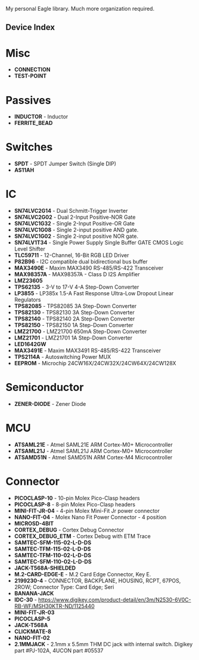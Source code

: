 My personal Eagle library. Much more organization required.


Device Index
------------

# Misc
* **CONNECTION**
* **TEST-POINT**

# Passives
* **INDUCTOR** - Inductor
* **FERRITE_BEAD**

# Switches
* **SPDT** - SPDT Jumper Switch (Single DIP)
* **AS11AH**

# IC
* **SN74LVC2G14** - Dual Schmitt-Trigger Inverter
* **SN74LVC2G02** - Dual 2-Input Positive-NOR Gate
* **SN74LVC1G32** - Single 2-Input Positive-OR Gate
* **SN74LVC1G08** - Single 2-input positive AND gate.
* **SN74LVC1G02** - Single 2-input positive NOR gate.
* **SN74LV1T34** - Single Power Supply Single Buffer GATE CMOS Logic Level Shifter
* **TLC59711** - 12-Channel, 16-Bit RGB LED Driver
* **P82B96** - I2C compatible dual bidirectional bus buffer
* **MAX3490E** - Maxim MAX3490 RS-485/RS-422 Transceiver
* **MAX98357A** - MAX98357A - Class D I2S Amplifier
* **LMZ23605**
* **TPS62135** - 3-V to 17-V 4-A Step-Down Converter
* **LP3855** - LP385x 1.5-A Fast Response Ultra-Low Dropout Linear Regulators
* **TPS82085** - TPS82085 3A Step-Down Converter
* **TPS82130** - TPS82130 3A Step-Down Converter
* **TPS82140** - TPS82140 2A Step-Down Converter
* **TPS82150** - TPS82150 1A Step-Down Converter
* **LMZ21700** - LMZ21700 650mA Step-Down Converter
* **LMZ21701** - LMZ21701 1A Step-Down Converter
* **LED1642GW**
* **MAX3491E** - Maxim MAX3491 RS-485/RS-422 Transceiver
* **TPS2114A** - Autoswitching Power MUX
* **EEPROM** - Microchip 24CW16X/24CW32X/24CW64X/24CW128X

# Semiconductor
* **ZENER-DIODE** - Zener Diode

# MCU
* **ATSAML21E** - Atmel SAML21E ARM Cortex-M0+ Microcontroller
* **ATSAML21J** - Atmel SAML21J ARM Cortex-M0+ Microcontroller
* **ATSAMD51N** - Atmel SAMD51N ARM Cortex-M4 Microcontroller

# Connector
* **PICOCLASP-10** - 10-pin Molex Pico-Clasp headers
* **PICOCLASP-8** - 8-pin Molex Pico-Clasp headers
* **MINI-FIT-JR-04** - 4-pin Molex Mini-Fit Jr power connector
* **NANO-FIT-04** - Molex Nano Fit Power Connector - 4 position
* **MICROSD-4BIT**
* **CORTEX_DEBUG** - Cortex Debug Connector
* **CORTEX_DEBUG_ETM** - Cortex Debug with ETM Trace
* **SAMTEC-SFM-115-02-L-D-DS**
* **SAMTEC-TFM-115-02-L-D-DS**
* **SAMTEC-TFM-110-02-L-D-DS**
* **SAMTEC-SFM-110-02-L-D-DS**
* **JACK-T568A-SHIELDED**
* **M.2-CARD-EDGE-E** - M.2 Card Edge Connector, Key E.
* **2199230-4** - CONNECTOR, BACKPLANE, HOUSING, RCPT, 67POS, 2ROW; Connector Type: Card Edge; Seri
* **BANANA-JACK**
* **IDC-30** - https://www.digikey.com/product-detail/en/3m/N2530-6V0C-RB-WF/MSH30KTR-ND/1125440
* **MINI-FIT-JR-03**
* **PICOCLASP-5**
* **JACK-T568A**
* **CLICKMATE-8**
* **NANO-FIT-02**
* **2.1MMJACK** - 2.1mm x 5.5mm THM DC jack with internal switch. Digikey part #PJ-102A, 4UCON part #05537 
